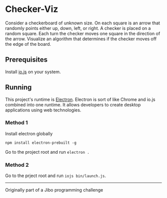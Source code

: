 # Checker-Viz
Consider a checkerboard of unknown size. On each square is an arrow that randomly points either up, down, 
left, or right. A checker is placed on a random square. Each turn the checker moves one square in the direction 
of the arrow. Visualize an algorithm that determines if the checker moves off the edge of the board.

## Prerequisites
Install [io.js](https://iojs.org/en/index.html) on your system.

## Running

This project's runtime is [Electron](http://electron.atom.io/). Electron is sort of like Chrome and io.js combined 
into one runtime. It allows developers to create desktop applications using web technologies.

### Method 1

Install electron globally

`npm install electron-prebuilt -g`

Go to the project root and run `electron .`

### Method 2

Go to the prject root and run `iojs bin/launch.js`.

----
Originally part of a Jibo programming challenge
